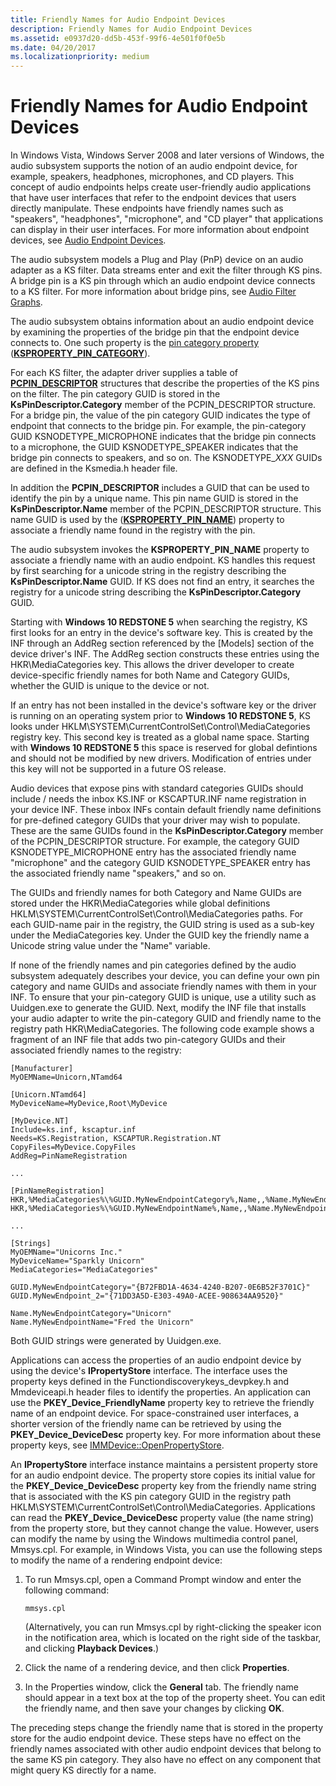 ```yaml
---
title: Friendly Names for Audio Endpoint Devices
description: Friendly Names for Audio Endpoint Devices
ms.assetid: e0937d20-dd5b-453f-99f6-4e501f0f0e5b
ms.date: 04/20/2017
ms.localizationpriority: medium
---
```


# Friendly Names for Audio Endpoint Devices


In Windows Vista, Windows Server 2008 and later versions of Windows, the audio subsystem supports the notion of an audio endpoint device, for example, speakers, headphones, microphones, and CD players. This concept of audio endpoints helps create user-friendly audio applications that have user interfaces that refer to the endpoint devices that users directly manipulate. These endpoints have friendly names such as "speakers", "headphones", "microphone", and "CD player" that applications can display in their user interfaces. For more information about endpoint devices, see [Audio Endpoint Devices](https://go.microsoft.com/fwlink/p/?linkid=130876).

The audio subsystem models a Plug and Play (PnP) device on an audio adapter as a KS filter. Data streams enter and exit the filter through KS pins. A bridge pin is a KS pin through which an audio endpoint device connects to a KS filter. For more information about bridge pins, see [Audio Filter Graphs](audio-filter-graphs.md).

The audio subsystem obtains information about an audio endpoint device by examining the properties of the bridge pin that the endpoint device connects to. One such property is the [pin category property](pin-category-property.md) ([**KSPROPERTY\_PIN\_CATEGORY**](https://docs.microsoft.com/windows-hardware/drivers/stream/ksproperty-pin-category)). 

For each KS filter, the adapter driver supplies a table of [**PCPIN\_DESCRIPTOR**](https://docs.microsoft.com/windows-hardware/drivers/ddi/portcls/ns-portcls-pcpin_descriptor) structures that describe the properties of the KS pins on the filter. The pin category GUID is stored in the **KsPinDescriptor.Category** member of the PCPIN\_DESCRIPTOR structure. For a bridge pin, the value of the pin category GUID indicates the type of endpoint that connects to the bridge pin. For example, the pin-category GUID KSNODETYPE\_MICROPHONE indicates that the bridge pin connects to a microphone, the GUID KSNODETYPE\_SPEAKER indicates that the bridge pin connects to speakers, and so on. The KSNODETYPE\_*XXX* GUIDs are defined in the Ksmedia.h header file.

In addition the **PCPIN\_DESCRIPTOR** includes a GUID that can be used to identify the pin by a unique name.  This pin name GUID is stored in the **KsPinDescriptor.Name** member of the PCPIN\_DESCRIPTOR structure. This name GUID is used by the ([**KSPROPERTY\_PIN\_NAME**](https://docs.microsoft.com/windows-hardware/drivers/stream/ksproperty-pin-name)) property to associate a friendly name found in the registry with the pin. 

The audio subsystem invokes the **KSPROPERTY\_PIN\_NAME** property to associate a friendly name with an audio endpoint. KS handles this request by first searching for a unicode string in the registry describing the **KsPinDescriptor.Name** GUID.  If KS does not find an entry, it searches the registry for a unicode string describing the **KsPinDescriptor.Category** GUID.  

Starting with **Windows 10 REDSTONE 5** when searching the registry, KS first looks for an entry in the device's software key.  This is created by the INF through an AddReg section referenced by the [Models] section of the device driver's INF.  The AddReg section constructs these entries using the HKR\\MediaCategories key. This allows the driver developer to create device-specific friendly names for both Name and Category GUIDs, whether the GUID is unique to the device or not.

If an entry has not been installed in the device's software key or the driver is running on an operating system prior to **Windows 10 REDSTONE 5**, KS looks under HKLM\\SYSTEM\\CurrentControlSet\\Control\\MediaCategories registry key. This second key is treated as a global name space.  Starting with **Windows 10 REDSTONE 5** this space is reserved for global defintions and should not be modified by new drivers.  Modification of entries under this key will not be supported in a future OS release.

Audio devices that expose pins with standard categories GUIDs should include / needs the inbox KS.INF or KSCAPTUR.INF name registration in your device INF.  These inbox INFs contain default friendly name definitions for pre-defined category GUIDs that your driver may wish to populate. These are the same GUIDs found in the **KsPinDescriptor.Category** member of the PCPIN\_DESCRIPTOR structure. For example, the category GUID KSNODETYPE\_MICROPHONE entry has the associated friendly name "microphone" and the category GUID KSNODETYPE\_SPEAKER entry has the associated friendly name "speakers," and so on.

The GUIDs and friendly names for both Category and Name GUIDs are stored under the HKR\\MediaCategories while global definitions HKLM\\SYSTEM\\CurrentControlSet\\Control\\MediaCategories paths. For each GUID-name pair in the registry, the GUID string is used as a sub-key under the MediaCategories key.  Under the GUID key the friendly name a Unicode string value under the "Name" variable. 

If none of the friendly names and pin categories defined by the audio subsystem adequately describes your device, you can define your own pin category and name GUIDs and associate friendly names with them in your INF. To ensure that your pin-category GUID is unique, use a utility such as Uuidgen.exe to generate the GUID. Next, modify the INF file that installs your audio adapter to write the pin-category GUID and friendly name to the registry path HKR\\MediaCategories. The following code example shows a fragment of an INF file that adds two pin-category GUIDs and their associated friendly names to the registry:

```inf
[Manufacturer]
MyOEMName=Unicorn,NTamd64

[Unicorn.NTamd64]
MyDeviceName=MyDevice,Root\MyDevice

[MyDevice.NT]
Include=ks.inf, kscaptur.inf
Needs=KS.Registration, KSCAPTUR.Registration.NT
CopyFiles=MyDevice.CopyFiles
AddReg=PinNameRegistration

...

[PinNameRegistration]
HKR,%MediaCategories%\%GUID.MyNewEndpointCategory%,Name,,%Name.MyNewEndpointCategory%
HKR,%MediaCategories%\%GUID.MyNewEndpointName%,Name,,%Name.MyNewEndpointName%

...

[Strings]
MyOEMName="Unicorns Inc."
MyDeviceName="Sparkly Unicorn"
MediaCategories="MediaCategories"

GUID.MyNewEndpointCategory="{B72FBD1A-4634-4240-B207-0E6B52F3701C}"
GUID.MyNewEndpoint_2="{71DD3A5D-E303-49A0-ACEE-908634AA9520}"

Name.MyNewEndpointCategory="Unicorn"
Name.MyNewEndpointName="Fred the Unicorn"
```

Both GUID strings were generated by Uuidgen.exe.

Applications can access the properties of an audio endpoint device by using the device's **IPropertyStore** interface. The interface uses the property keys defined in the Functiondiscoverykeys\_devpkey.h and Mmdeviceapi.h header files to identify the properties. An application can use the **PKEY\_Device\_FriendlyName** property key to retrieve the friendly name of an endpoint device. For space-constrained user interfaces, a shorter version of the friendly name can be retrieved by using the **PKEY\_Device\_DeviceDesc** property key. For more information about these property keys, see [IMMDevice::OpenPropertyStore](https://go.microsoft.com/fwlink/p/?linkid=155067).

An **IPropertyStore** interface instance maintains a persistent property store for an audio endpoint device. The property store copies its initial value for the **PKEY\_Device\_DeviceDesc** property key from the friendly name string that is associated with the KS pin category GUID in the registry path HKLM\\SYSTEM\\CurrentControlSet\\Control\\MediaCategories. Applications can read the **PKEY\_Device\_DeviceDesc** property value (the name string) from the property store, but they cannot change the value. However, users can modify the name by using the Windows multimedia control panel, Mmsys.cpl. For example, in Windows Vista, you can use the following steps to modify the name of a rendering endpoint device:

1.  To run Mmsys.cpl, open a Command Prompt window and enter the following command:

    ```console
    mmsys.cpl
    ```

    (Alternatively, you can run Mmsys.cpl by right-clicking the speaker icon in the notification area, which is located on the right side of the taskbar, and clicking **Playback Devices**.)

2.  Click the name of a rendering device, and then click **Properties**.

3.  In the Properties window, click the **General** tab. The friendly name should appear in a text box at the top of the property sheet. You can edit the friendly name, and then save your changes by clicking **OK**.

The preceding steps change the friendly name that is stored in the property store for the audio endpoint device. These steps have no effect on the friendly names associated with other audio endpoint devices that belong to the same KS pin category. They also have no effect on any component that might query KS directly for a name.
